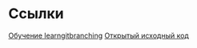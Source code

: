 # Ссылки

[Обучение learngitbranching](https://learngitbranching.js.org/?locale=ru_RU)
[Открытый исходный код](https://guides.hexlet.io/how-to-be-a-helpful-for-the-hexlet-community/)

